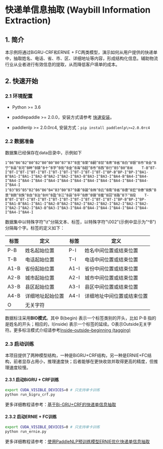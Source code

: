# 快递单信息抽取 (Waybill Information Extraction)

## 1. 简介

本示例将通过BiGRU-CRF和ERNIE + FC两类模型，演示如何从用户提供的快递单中，抽取姓名、电话、省、市、区、详细地址等内容，形成结构化信息。辅助物流行业从业者进行有效信息的提取，从而降低客户填单的成本。

## 2. 快速开始

### 2.1 环境配置

- Python >= 3.6

- paddlepaddle >= 2.0.0，安装方式请参考 [快速安装](https://www.paddlepaddle.org.cn/install/quick)。

- paddlenlp >= 2.0.0rc4, 安装方式：`pip install paddlenlp\>=2.0.0rc4`


### 2.2 数据准备

数据集已经保存在data目录中，示例如下

```
1^B6^B6^B2^B0^B2^B0^B0^B0^B7^B7^B宣^B荣^B嗣^B甘^B肃^B省^B白^B银^B市^B会^B宁^B县^B河^B畔^B镇^B十^B字^B街^B金^B海^B超^B市^B西^B行^B5^B0^B米    T-B^BT-I^BT-I^BT-I^BT-I^BT-I^BT-I^BT-I^BT-I^BT-I^BT-I^BP-B^BP-I^BP-I^BA1-B^BA1-I^BA1-I^BA2-B^BA2-I^BA2-I^BA3-B^BA3-I^BA3-I^BA4-B^BA4-I^BA4-I^BA4-I^BA4-I^BA4-I^BA4-I^BA4-I^BA4-I^BA4-I^BA4-I^BA4-I^BA4-I^BA4-I^BA4-I
1^B3^B5^B5^B2^B6^B6^B4^B3^B0^B7^B姜^B骏^B炜^B云^B南^B省^B德^B宏^B傣^B族^B景^B颇^B族^B自^B治^B州^B盈^B江^B县^B平^B原^B镇^B蜜^B回^B路^B下^B段    T-B^BT-I^BT-I^BT-I^BT-I^BT-I^BT-I^BT-I^BT-I^BT-I^BT-I^BP-B^BP-I^BP-I^BA1-B^BA1-I^BA1-I^BA2-B^BA2-I^BA2-I^BA2-I^BA2-I^BA2-I^BA2-I^BA2-I^BA2-I^BA2-I^BA3-B^BA3-I^BA3-I^BA4-B^BA4-I^BA4-I^BA4-I^BA4-I^BA4-I^BA4-I^BA4-I
```
数据集中以特殊字符"\t"分隔文本、标签，以特殊字符"\002"(示例中显示为"^B")分隔每个字。标签的定义如下：

| 标签 | 定义 |  标签 | 定义 |
| -------- | -------- |-------- | -------- |
| P-B | 姓名起始位置 | P-I | 姓名中间位置或结束位置 |
| T-B | 电话起始位置 | T-I | 电话中间位置或结束位置 |
| A1-B | 省份起始位置 | A1-I | 省份中间位置或结束位置 |
| A2-B | 城市起始位置 | A2-I | 城市中间位置或结束位置 |
| A3-B | 县区起始位置 | A3-I | 县区中间位置或结束位置 |
| A4-B | 详细地址起始位置 | A4-I | 详细地址中间位置或结束位置 |
| O | 无关字符 | | |

数据标注采用**BIO模式**。其中 B(begin) 表示一个标签类别的开头，比如 P-B 指的是姓名的开头；相应的，I(inside) 表示一个标签的延续。O表示Outside无关字符。更多标注模式介绍请参考[Inside–outside–beginning (tagging)](https://en.wikipedia.org/wiki/Inside%E2%80%93outside%E2%80%93beginning_(tagging))

### 2.3 启动训练

本项目提供了两种模型结构，一种是BiGRU+CRF结构，另一种是ERNIE+FC结构，前者显存占用小，推理速度快；后者能够在更快收敛并取得更高的精度，但推理速度较慢。

#### 2.3.1 启动BiGRU + CRF训练

```bash
export CUDA_VISIBLE_DEVICES=0 # 只支持单卡训练
python run_bigru_crf.py
```

更多详细教程请参考：[基于Bi-GRU+CRF的快递单信息抽取](https://aistudio.baidu.com/aistudio/projectdetail/1317771)

#### 2.3.2 启动ERNIE + FC训练

```bash
export CUDA_VISIBLE_DEVICES=0 # 只支持单卡训练
python run_ernie.py
```

更多详细教程请参考：[使用PaddleNLP预训练模型ERNIE优化快递单信息抽取](https://aistudio.baidu.com/aistudio/projectdetail/1329361)
